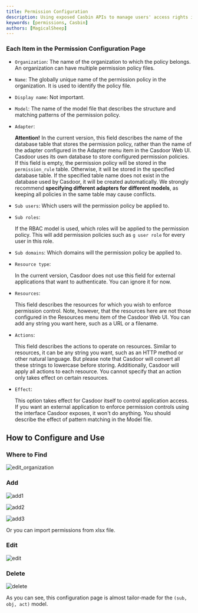 ```yaml
---
title: Permission Configuration
description: Using exposed Casbin APIs to manage users' access rights in an organization
keywords: [permissions, Casbin]
authors: [MagicalSheep]
---
```

### Each Item in the Permission Configuration Page


- `Organization`: The name of the organization to which the policy belongs. An organization can have multiple permission policy files.
- `Name`: The globally unique name of the permission policy in the organization. It is used to identify the policy file.
- `Display name`: Not important.
- `Model`: The name of the model file that describes the structure and matching patterns of the permission policy.
- `Adapter`:
  
   **Attention!** In the current version, this field describes the name of the database table that stores the permission policy, rather than the name of the adapter configured in the Adapter menu item in the Casdoor Web UI. Casdoor uses its own database to store configured permission policies. If this field is empty, the permission policy will be stored in the `permission_rule` table. Otherwise, it will be stored in the specified database table. If the specified table name does not exist in the database used by Casdoor, it will be created automatically. We strongly recommend **specifying different adapters for different models**, as keeping all policies in the same table may cause conflicts.
- `Sub users`: Which users will the permission policy be applied to.
- `Sub roles`:

  If the RBAC model is used, which roles will be applied to the permission policy. This will add permission policies such as `g user role` for every user in this role.
- `Sub domains`: Which domains will the permission policy be applied to.
- `Resource type`:

   In the current version, Casdoor does not use this field for external applications that want to authenticate. You can ignore it for now.
- `Resources`:

  This field describes the resources for which you wish to enforce permission control. Note, however, that the resources here are not those configured in the Resources menu item of the Casdoor Web UI. You can add any string you want here, such as a URL or a filename.
- `Actions`:

   This field describes the actions to operate on resources. Similar to resources, it can be any string you want, such as an HTTP method or other natural language. But please note that Casdoor will convert all these strings to lowercase before storing. Additionally, Casdoor will apply all actions to each resource. You cannot specify that an action only takes effect on certain resources.
- `Effect`:

  This option takes effect for Casdoor itself to control application access. If you want an external application to enforce permission controls using the interface Casdoor exposes, it won't do anything. You should describe the effect of pattern matching in the Model file.

## How to Configure and Use

 ### Where to Find
   ![edit_organization](/img/permission/permission-configuration/editorganization.gif)
  
  ### Add
   ![add1](/img/permission/permission-configuration/add.png)
   
   ![add2](/img/permission/permission-configuration/add.png)
   
   ![add3](/img/permission/permission-configuration/add.png)

   Or you can import permissions from xlsx file.

  ### Edit
   ![edit](/img/permission/permission-configuration/edit.gif)

  ### Delete 
   ![delete](/img/permission/permission-configuration/delete.gif)


As you can see, this configuration page is almost tailor-made for the `(sub, obj, act)` model.


